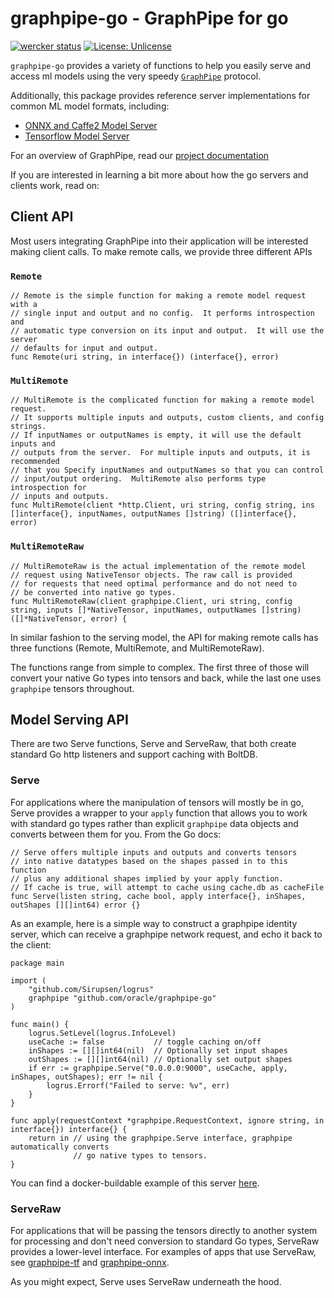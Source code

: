 # graphpipe-go - GraphPipe for go

[![wercker status](https://app.wercker.com/status/4c0651ec25ddf2f9a5c5cd6a3727265b/s/master "wercker status")](https://app.wercker.com/project/byKey/4c0651ec25ddf2f9a5c5cd6a3727265b) [![License: Unlicense](https://img.shields.io/badge/license-UPL-blue.svg)](https://opensource.org/licenses/UPL)

`graphpipe-go` provides a variety of functions to help you easily serve
and access ml models using the very speedy [`GraphPipe`](https://oracle.github.io/graphpipe/) protocol.

Additionally, this package provides reference server implementations
for common ML model formats, including:

* [ONNX and Caffe2 Model Server](https://github.com/oracle/graphpipe-go/tree/master/cmd/graphpipe-onnx)
* [Tensorflow Model Server](https://github.com/oracle/graphpipe-go/tree/master/cmd/graphpipe-tf)

For an overview of GraphPipe, read our [project documentation](https://oracle.github.io/graphpipe/)

If you are interested in learning a bit more about how the go servers and
clients work, read on:

## Client API
Most users integrating GraphPipe into their application will be interested
making client calls.  To make remote calls, we provide three different APIs

### `Remote`

```
// Remote is the simple function for making a remote model request with a
// single input and output and no config.  It performs introspection and
// automatic type conversion on its input and output.  It will use the server
// defaults for input and output.
func Remote(uri string, in interface{}) (interface{}, error)
```

### `MultiRemote`

```
// MultiRemote is the complicated function for making a remote model request.
// It supports multiple inputs and outputs, custom clients, and config strings.
// If inputNames or outputNames is empty, it will use the default inputs and
// outputs from the server.  For multiple inputs and outputs, it is recommended
// that you Specify inputNames and outputNames so that you can control
// input/output ordering.  MultiRemote also performs type introspection for
// inputs and outputs.
func MultiRemote(client *http.Client, uri string, config string, ins []interface{}, inputNames, outputNames []string) ([]interface{}, error)
```

### `MultiRemoteRaw`
```
// MultiRemoteRaw is the actual implementation of the remote model
// request using NativeTensor objects. The raw call is provided
// for requests that need optimal performance and do not need to
// be converted into native go types.
func MultiRemoteRaw(client graphpipe.Client, uri string, config string, inputs []*NativeTensor, inputNames, outputNames []string) ([]*NativeTensor, error) {
```
In similar fashion to the serving model, the API for making remote
calls has three functions (Remote, MultiRemote, and MultiRemoteRaw).

The functions range from simple to complex. The first three of those will
convert your native Go types into tensors and back, while the last one uses
`graphpipe` tensors throughout.

## Model Serving API

There are two Serve functions, Serve and ServeRaw, that both create
standard Go http listeners and support caching with BoltDB.

### Serve

For applications where the manipulation of tensors will mostly be in go, Serve
provides a wrapper to your `apply` function that allows you to work with
standard go types rather than explicit `graphpipe` data objects and converts
between them for you. From the Go docs:

```
// Serve offers multiple inputs and outputs and converts tensors
// into native datatypes based on the shapes passed in to this function
// plus any additional shapes implied by your apply function.
// If cache is true, will attempt to cache using cache.db as cacheFile
func Serve(listen string, cache bool, apply interface{}, inShapes, outShapes [][]int64) error {}
```

As an example, here is a simple way to construct a graphpipe identity server,
which can receive a graphpipe network request, and echo it back to the client:

```
package main

import (
    "github.com/Sirupsen/logrus"
    graphpipe "github.com/oracle/graphpipe-go"
)

func main() {
    logrus.SetLevel(logrus.InfoLevel)
    useCache := false           // toggle caching on/off
    inShapes := [][]int64(nil)  // Optionally set input shapes
    outShapes := [][]int64(nil) // Optionally set output shapes
    if err := graphpipe.Serve("0.0.0.0:9000", useCache, apply, inShapes, outShapes); err != nil {
        logrus.Errorf("Failed to serve: %v", err)
    }
}

func apply(requestContext *graphpipe.RequestContext, ignore string, in interface{}) interface{} {
    return in // using the graphpipe.Serve interface, graphpipe automatically converts
              // go native types to tensors.
}
```

You can find a docker-buildable example of this server [here](https://github.com/oracle/graphpipe-go/tree/master/cmd/graphpipe-echo).

### ServeRaw

For applications that will be passing the tensors directly to another system
for processing and don't need conversion to standard Go types, ServeRaw
provides a lower-level interface.  For examples of apps that use ServeRaw, see
[graphpipe-tf](https://github.com/oracle/graphpipe-go/tree/master/cmd/graphpipe-tf)
and
[graphpipe-onnx](https://github.com/oracle/graphpipe-go/tree/master/cmd/graphpipe-onnx).

As you might expect, Serve uses ServeRaw underneath the hood.
